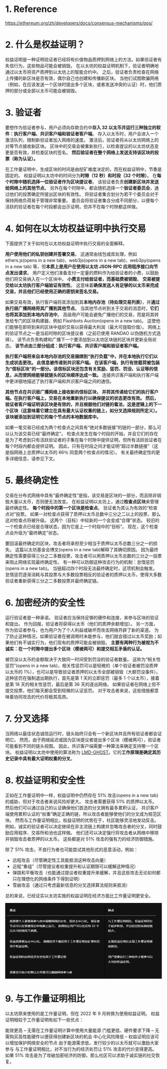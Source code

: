 # 1. Reference
https://ethereum.org/zh/developers/docs/consensus-mechanisms/pos/


# 2. 什么是权益证明？
权益证明是一种证明验证者已经将有价值物品质押到网络上的方法。如果验证者有失信行为，这些物品可能会被销毁。 在以太坊的权益证明机制下，验证者明确地通过以太币将资产质押到以太坊上的智能合约中。 之后，验证者负责检查在网络上传播的新区块是否有效，偶尔自己也创建和传播新区块。 当他们试图欺骗网络（例如，在应该发送一个区块时提出多个区块，或者发送冲突的认证）时，他们质押的部分或全部以太币可能会被销毁。


# 3. 验证者
要想作为验证者参与，用户必须向存款合约中**存入 32 以太币并运行三种独立的软件：执行客户端、共识客户端和验证者客户端**。 存入以太币时，用户会进入一个激活队列，限制新验证者加入网络的速度。 激活后，验证者将从以太坊网络上的对等节点接收新区块。 
区块中的交易会被重新执行，以检查提议的以太坊状态变更是否有效，并检查区块的签名。 
**然后验证者在整个网络上发送支持该区块的投票（称为认证）。**

在工作量证明中，生成区块的时间是由挖矿难度决定的，而在权益证明中，节奏是固定的。 权益证明以太坊中的时间分为**时隙（12 秒）**和**时段（32 个时隙）**。 在**每个时隙中随机选择一位验证者作为区块提议者**。 该验证者负责**创建新区块并发送给网络上的其他节点**。 另外在每个时隙中，都会随机选择一个**验证者委员会**，通过他们的投票确定所提出区块的有效性。 将验证者集合划分为若干个委员会对于保持网络负荷易于管理非常重要。 委员会将验证者集合分成不同部分，以便每个活跃的验证者在每个时段都会出示证明，但并不在每个时隙都这样做。


# 4. 如何在以太坊权益证明中执行交易
下面提供了关于如何在以太坊权益证明中执行交易的全面解释。

**用户使用他们的私钥创建并签署交易**。 这通常由钱包或库处理，例如 ethers.js(opens in a new tab)、web3js(opens in a new tab)、web3py(opens in a new tab) 等，但**本质上是用户在使用以太坊 JSON-RPC 应用程序接口向节点发出请求**。 用户定义他们准备支付一定量的燃料作为给验证者的小费，以鼓励他们将交易纳入在一个区块中。 **小费支付给验证者，而基础费被销毁**。
**交易被提交给以太坊执行客户端验证有效性**。 这意味着**确保发送人有足够的以太币来完成交易，并且他们已经使用正确的密钥来签名交易。**

如果交易有效，执行客户端将其添加到其**本地内存池（待处理交易列表）**，并**通过执行层广播网络将其广播到其他节点**。 当其他节点听到关于交易的消息时，**它们也将其添加到本地内存池中**。 高级用户可能会避免广播他们的交易，而是将其转发给专门的区块构建器，例如 Flashbots Auction(opens in a new tab)。 这使他们能够在即将到来的区块中组织交易以获得最大利润（最大可提取价值）。
网络上的验证节点之一是当前时隙的区块提议者（之前已使用 RANDAO 以伪随机方式选择）。 该节点负责构建和广播下一个要添加到以太坊区块链的区块并更新全局状态。 **该节点由三部分组成：执行客户端、共识客户端和验证者客户端。**

**执行客户端将来自本地内存池的交易捆绑到“执行负载”中，并在本地执行它们以生成状态更改。 此信息被传递到共识客户端。**
**在该客户端，执行有效载荷被包装为“信标区块”的一部分。该信标区块还包含有关奖励、惩罚、罚没、认证等的信息，从而使网络能够就链头的区块顺序达成一致。** 连接共识客户端和执行客户端中更详细地描述了执行客户端和共识客户端之间的通信。

**其他节点在共识层广播网络上接收新的信标区块， 并将其传递给它们的执行客户端。在执行客户端上，交易在本地重新执行以确保提议的状态更改有效。 然后，验证者客户端证明该区块是有效的，并且根据他们对链的看法，这是逻辑上的下一个区块（这意味着它建立在具有最大认证权重的链上，如分叉选择规则所定义）。 该块被添加到证明它的每个节点的本地数据库中。**

如果一笔交易已经成为两个检查点之间具有“绝对多数链接”的链的一部分，那么可以认为该交易已经“最终确定”。 检查点发生在每个时段的开始，并且它们的存在是为了考虑到只有活跃验证者的子集在每个时隙中提供证明，但所有活跃验证者在每个时段内都会提供证明。 因此，只有在时段之间才能证明“超过半数链接”（这是指网络上总质押以太币的 66％ 同意两个检查点的情况）。
有关最终确定性的更多详细信息，请参见下文。


# 5. 最终确定性
交易在分布式网络中具有“最终确定性”是指，该交易是区块的一部分，而且除非销毁大量以太币，否则便无法改变。 在权益证明以太坊上，通过**检查点区块**来管理最终确定性。 **每个时段中的第一个区块是检查点**。 验证者为其认为有效的“检查点对”投票。 如果一对检查点获得了质押以太币总数中三分之二以上的投票，那么这对检查点将被升级。 这两个（目标）中较新的一个会变成“合理”状态。 较旧的一个检查点已经是合理状态，因为它是上一个时段中的“目标”。 现在，这个检查点会升级为“最终确定”状态。

要回滚最终确定的区块，攻击者将承担至少相当于质押以太币总数三分之一的损失。 这篇以太坊基金会博文(opens in a new tab)解释了其确切原因。 因为最终确定性需要获得三分之二多数投票，攻击者可以用质押以太币总数的三分之一投票来阻止网络实现最终确定性。 有一种可以防御这种攻击行为的机制：怠惰惩罚(opens in a new tab)。 当链超过四个时段无法最终确定时，这项机制会触发。 怠惰惩罚逐渐消耗与其投票与大多数投票相反的验证者的质押以太币，使得大多数验证者重新获得三分之二多数投票并最终确定链。


# 6. 加密经济的安全性
运行验证者是一种承诺。 验证者应当保持足够的硬件和连接，来参与区块的验证和提出。 作为回报，验证者将获得以太币（他们的质押余额增加）。 另一方面，作为验证者参与，也为用户为了个人利益或破坏而攻击网络开辟了新的渠道。 为了防止这种情况，如果验证者在被调用时未能参与，他们就会错过以太币奖励；如果他们有不诚实行为，他们现有的质押可能会被销毁。 **主要有两种行为被视为不诚实：在一个时隙中提出多个区块（模棱两可）和提交相互矛盾的认证。**

被罚没以太币的金额取决于大致同一时间受到罚没的验证者数量。 这称为“相关性惩罚”(opens in a new tab)，相关性惩罚可以是轻微的（单个验证者被罚没质押以太币的 1%），也可以是导致验证者质押的以太币全部被销毁（大额罚没事件）。 这种惩罚在强制退出期执行，首先是第 1 天的立即惩罚（最多 1 个以太币），接着是第 18 天的相关性惩罚，最后是第 36 天的逐出网络。 如果验证者在网络上但不提交投票，他们每天都会受到轻微的认证惩罚。 对于攻击者来说，这些措施都意味着协同攻击的代价将极其高昂。


# 7. 分叉选择
当网络以最佳状态诚信运行时，链头始终只会有一个新区块并且所有验证者都会证明它。 然而，由于网络延迟或因为区块提议者提出多个区块（模棱两可），验证者可能看到不同的链头视图。 因此，共识客户端需要一种算法来确定支持哪一个区块。 权益证明以太坊中使用的算法称为 [LMD-GHOST](https://arxiv.org/pdf/2003.03052.pdf)。它的**工作原理是确定其历史记录中具有最大证明权重的分叉**。


# 8. 权益证明和安全性
正如在工作量证明中一样，权益证明中仍然存在 51% 攻击(opens in a new tab)的威胁，但对于攻击者来说风险却更大。 攻击者需要获得 51% 的质押以太币。 然后他们可以通过自己的认证确保他们首选的分叉拥有最多累积认证。 共识客户端使用累积认证的“权重”确定正确的链，所以攻击者能够使他们的分叉成为规范区块。 然而与工作量证明相比，权益证明的优势在于，社区能够灵活地发动反击。 例如，诚实的验证者可以决定继续在非主流链上构建并忽略攻击者的分叉，同时鼓励应用程序、交易所和池也这样做。 他们还可以决定强行将攻击者从网络中移除并销毁攻击者质押的以太币。 这些都是对 51% 攻击的强有力的经济防御措施。

除了 51% 攻击，不良行为者也可能尝试其他形式的恶意活动，例如：

- 远程攻击（尽管确定性工具能抵消这种攻击向量）
- 近程“重组”（尽管提议者权重提升和认证期限可以缓解这种情况）
- 弹跳和平衡攻击（也能通过提议者权重提升来缓解，并且这些攻击无论如何都只在理想化的网络条件下得到证明）
- 雪崩攻击（通过只考虑最新信息的分叉选择算法规则来抵消）

总的来说，已经证实以太坊实施的权益证明在经济方面比工作量证明更安全。

![alt text](image-1.png)


# 9. 与工作量证明相比
以太坊原来使用的是工作量证明，但在 2022 年 9 月转换为使用权益证明。 权益证明相较于工作量证明有如下一些优点：

能效更高 – 无需在工作量证明计算中使用大量能源
门槛更低、硬件要求下降 – 无需购买高性能硬件以便获得创建新区块的机会
中心化风险降低 – 权益证明应该可以增加保护网络安全的节点
由于能源需求低，发行较少的以太币就可以激励大家参与
与工作量证明相比，对不当行为的经济处罚让 51% 攻击的代价变得更高。
如果 51% 攻击是为了攻破加密经济的防御，那么社区可以求助于诚实链的社交恢复。
